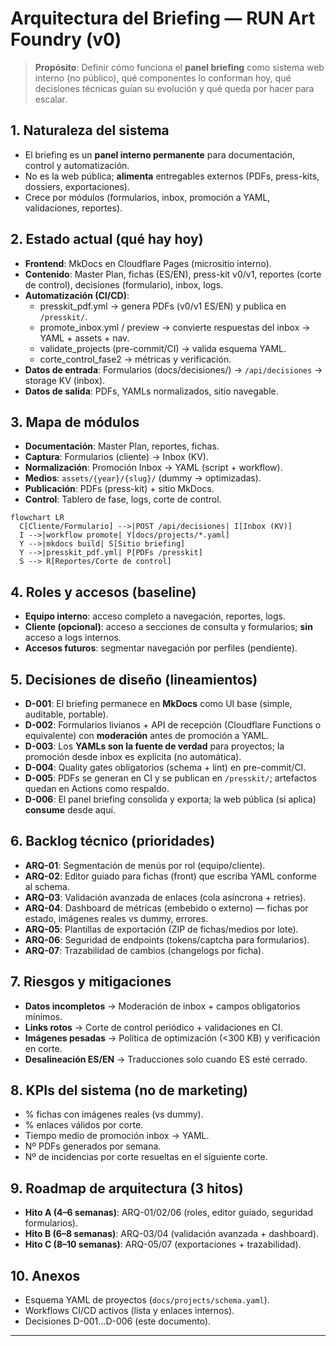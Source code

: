 # Arquitectura del Briefing — RUN Art Foundry (v0)

> **Propósito**: Definir cómo funciona el **panel briefing** como sistema web interno (no público), qué componentes lo conforman hoy, qué decisiones técnicas guían su evolución y qué queda por hacer para escalar.

## 1. Naturaleza del sistema
- El briefing es un **panel interno permanente** para documentación, control y automatización.  
- No es la web pública; **alimenta** entregables externos (PDFs, press-kits, dossiers, exportaciones).  
- Crece por módulos (formularios, inbox, promoción a YAML, validaciones, reportes).

## 2. Estado actual (qué hay hoy)
- **Frontend**: MkDocs en Cloudflare Pages (micrositio interno).  
- **Contenido**: Master Plan, fichas (ES/EN), press-kit v0/v1, reportes (corte de control), decisiones (formulario), inbox, logs.  
- **Automatización (CI/CD)**:  
  - presskit_pdf.yml → genera PDFs (v0/v1 ES/EN) y publica en `/presskit/`.  
  - promote_inbox.yml / preview → convierte respuestas del inbox → YAML + assets + nav.  
  - validate_projects (pre-commit/CI) → valida esquema YAML.  
  - corte_control_fase2 → métricas y verificación.  
- **Datos de entrada**: Formularios (docs/decisiones/) → `/api/decisiones` → storage KV (inbox).  
- **Datos de salida**: PDFs, YAMLs normalizados, sitio navegable.

## 3. Mapa de módulos
- **Documentación**: Master Plan, reportes, fichas.  
- **Captura**: Formularios (cliente) → Inbox (KV).  
- **Normalización**: Promoción Inbox → YAML (script + workflow).  
- **Medios**: `assets/{year}/{slug}/` (dummy → optimizadas).  
- **Publicación**: PDFs (press-kit) + sitio MkDocs.  
- **Control**: Tablero de fase, logs, corte de control.  

```mermaid
flowchart LR
  C[Cliente/Formulario] -->|POST /api/decisiones| I[Inbox (KV)]
  I -->|workflow promote| Y[docs/projects/*.yaml]
  Y -->|mkdocs build| S[Sitio briefing]
  Y -->|presskit_pdf.yml| P[PDFs /presskit]
  S --> R[Reportes/Corte de control]
```

## 4. Roles y accesos (baseline)

* **Equipo interno**: acceso completo a navegación, reportes, logs.
* **Cliente (opcional)**: acceso a secciones de consulta y formularios; **sin** acceso a logs internos.
* **Accesos futuros**: segmentar navegación por perfiles (pendiente).

## 5. Decisiones de diseño (lineamientos)

* **D-001**: El briefing permanece en **MkDocs** como UI base (simple, auditable, portable).
* **D-002**: Formularios livianos + API de recepción (Cloudflare Functions o equivalente) con **moderación** antes de promoción a YAML.
* **D-003**: Los **YAMLs son la fuente de verdad** para proyectos; la promoción desde inbox es explícita (no automática).
* **D-004**: Quality gates obligatorios (schema + lint) en pre-commit/CI.
* **D-005**: PDFs se generan en CI y se publican en `/presskit/`; artefactos quedan en Actions como respaldo.
* **D-006**: El panel briefing consolida y exporta; la web pública (si aplica) **consume** desde aquí.

## 6. Backlog técnico (prioridades)

* **ARQ-01**: Segmentación de menús por rol (equipo/cliente).
* **ARQ-02**: Editor guiado para fichas (front) que escriba YAML conforme al schema.
* **ARQ-03**: Validación avanzada de enlaces (cola asíncrona + retries).
* **ARQ-04**: Dashboard de métricas (embebido o externo) — fichas por estado, imágenes reales vs dummy, errores.
* **ARQ-05**: Plantillas de exportación (ZIP de fichas/medios por lote).
* **ARQ-06**: Seguridad de endpoints (tokens/captcha para formularios).
* **ARQ-07**: Trazabilidad de cambios (changelogs por ficha).

## 7. Riesgos y mitigaciones

* **Datos incompletos** → Moderación de inbox + campos obligatorios mínimos.
* **Links rotos** → Corte de control periódico + validaciones en CI.
* **Imágenes pesadas** → Política de optimización (<300 KB) y verificación en corte.
* **Desalineación ES/EN** → Traducciones solo cuando ES esté cerrado.

## 8. KPIs del sistema (no de marketing)

* % fichas con imágenes reales (vs dummy).
* % enlaces válidos por corte.
* Tiempo medio de promoción inbox → YAML.
* Nº PDFs generados por semana.
* Nº de incidencias por corte resueltas en el siguiente corte.

## 9. Roadmap de arquitectura (3 hitos)

* **Hito A (4–6 semanas)**: ARQ-01/02/06 (roles, editor guiado, seguridad formularios).
* **Hito B (6–8 semanas)**: ARQ-03/04 (validación avanzada + dashboard).
* **Hito C (8–10 semanas)**: ARQ-05/07 (exportaciones + trazabilidad).

## 10. Anexos

* Esquema YAML de proyectos (`docs/projects/schema.yaml`).
* Workflows CI/CD activos (lista y enlaces internos).
* Decisiones D-001…D-006 (este documento).

---
